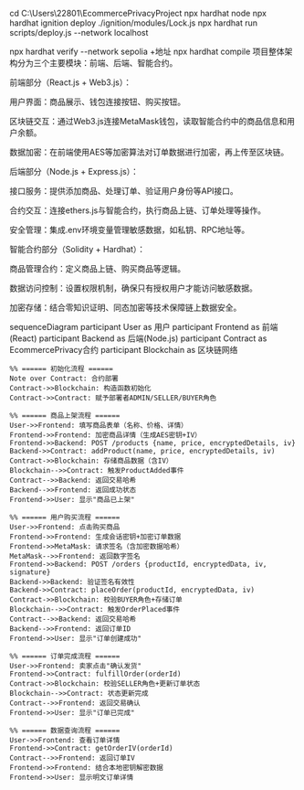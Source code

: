 cd C:\Users\22801\EcommercePrivacyProject
npx hardhat node
npx hardhat ignition deploy ./ignition/modules/Lock.js
npx hardhat run scripts/deploy.js --network localhost 

npx hardhat verify --network sepolia +地址
npx hardhat compile
项目整体架构分为三个主要模块：前端、后端、智能合约。

前端部分（React.js + Web3.js）：

  用户界面：商品展示、钱包连接按钮、购买按钮。

  区块链交互：通过Web3.js连接MetaMask钱包，读取智能合约中的商品信息和用户余额。

  数据加密：在前端使用AES等加密算法对订单数据进行加密，再上传至区块链。

后端部分（Node.js + Express.js）：

  接口服务：提供添加商品、处理订单、验证用户身份等API接口。

  合约交互：连接ethers.js与智能合约，执行商品上链、订单处理等操作。

安全管理：集成.env环境变量管理敏感数据，如私钥、RPC地址等。

智能合约部分（Solidity + Hardhat）：

  商品管理合约：定义商品上链、购买商品等逻辑。

  数据访问控制：设置权限机制，确保只有授权用户才能访问敏感数据。

  加密存储：结合零知识证明、同态加密等技术保障链上数据安全。


sequenceDiagram
    participant User as 用户
    participant Frontend as 前端(React)
    participant Backend as 后端(Node.js)
    participant Contract as EcommercePrivacy合约
    participant Blockchain as 区块链网络

    %% ====== 初始化流程 ======
    Note over Contract: 合约部署
    Contract->>Blockchain: 构造函数初始化
    Contract->>Contract: 赋予部署者ADMIN/SELLER/BUYER角色

    %% ====== 商品上架流程 ======
    User->>Frontend: 填写商品表单（名称、价格、详情）
    Frontend->>Frontend: 加密商品详情（生成AES密钥+IV）
    Frontend->>Backend: POST /products {name, price, encryptedDetails, iv}
    Backend->>Contract: addProduct(name, price, encryptedDetails, iv)
    Contract->>Blockchain: 存储商品数据（含IV）
    Blockchain-->>Contract: 触发ProductAdded事件
    Contract-->>Backend: 返回交易哈希
    Backend-->>Frontend: 返回成功状态
    Frontend->>User: 显示"商品已上架"

    %% ====== 用户购买流程 ======
    User->>Frontend: 点击购买商品
    Frontend->>Frontend: 生成会话密钥+加密订单数据
    Frontend->>MetaMask: 请求签名（含加密数据哈希）
    MetaMask-->>Frontend: 返回数字签名
    Frontend->>Backend: POST /orders {productId, encryptedData, iv, signature}
    Backend->>Backend: 验证签名有效性
    Backend->>Contract: placeOrder(productId, encryptedData, iv)
    Contract->>Blockchain: 校验BUYER角色+存储订单
    Blockchain-->>Contract: 触发OrderPlaced事件
    Contract-->>Backend: 返回交易哈希
    Backend-->>Frontend: 返回订单ID
    Frontend->>User: 显示"订单创建成功"

    %% ====== 订单完成流程 ======
    User->>Frontend: 卖家点击"确认发货"
    Frontend->>Contract: fulfillOrder(orderId)
    Contract->>Blockchain: 校验SELLER角色+更新订单状态
    Blockchain-->>Contract: 状态更新完成
    Contract-->>Frontend: 返回交易确认
    Frontend->>User: 显示"订单已完成"

    %% ====== 数据查询流程 ======
    User->>Frontend: 查看订单详情
    Frontend->>Contract: getOrderIV(orderId)
    Contract-->>Frontend: 返回订单IV
    Frontend->>Frontend: 结合本地密钥解密数据
    Frontend->>User: 显示明文订单详情